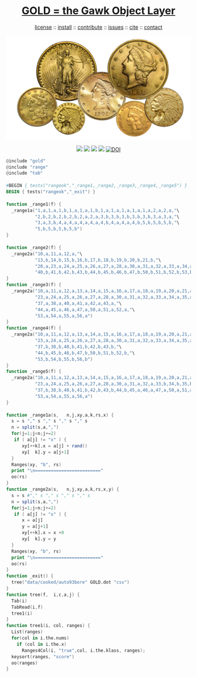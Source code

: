 <a name=top>
<h1 align=center>
   <a href="https://github.com/golden/dev/blob/master/README.md#top">
     GOLD = the Gawk Object Layer
   </a>
</h1>
<p align=center>
   <a    href="https://github.com/golden/dev/blob/master/LICENSE.md#top">license</a>
   :: <a href="https://github.com/golden/dev/blob/master/INSTALL.md#top">install</a>
   :: <a href="https://github.com/golden/dev/blob/master/CONTRIBUTE.md#top">contribute</a>
   :: <a href="https://github.com/golden/dev/issues">issues</a>
   :: <a href="https://github.com/golden/dev/blob/master/CITATION.md#top">cite</a>
   :: <a href="https://github.com/golden/dev/blob/master/CONTACT.md#top">contact</a>
</p>
<p align=center>
   <img width=600 src="https://github.com/golden/dev/raw/master/etc/img/coins.png">
</p>
<p align=center>
   <img src="https://img.shields.io/badge/language-gawk-orange">
   <img src="https://img.shields.io/badge/purpose-ai,se-blueviolet">
   <img src="https://img.shields.io/badge/platform-mac,*nux-informational">
   <a href="https://travis-ci.org/github/golden/dev"> <img src="https://travis-ci.org/golden/dev.svg?branch=master"></a>
   <a href="https://doi.org/10.5281/zenodo.3887420"><img src="https://zenodo.org/badge/DOI/10.5281/zenodo.3887420.svg" alt="DOI"></a>
</p>

```awk
@include "gold"
@include "range"
@include "tab"

#BEGIN { tests("rangeok","_range1,_range2,_range3,_range4,_range5") }
BEGIN { tests("rangeok","_exit") }

function _range1(f) {
  _range1a("1,a,1,a,1,b,1,a,1,a,1,b,1,a,1,a,1,a,1,a,1,a,2,a,2,a,"\
           "2,b,2,b,2,b,2,b,2,a,2,a,3,b,3,b,3,b,3,b,3,b,3,a,3,a,"\
           "3,a,3,b,4,a,4,a,4,a,4,a,4,b,4,a,4,a,4,b,5,b,5,b,5,b,"\
           "5,b,5,b,5,b,5,b")
}

function _range2(f) {
  _range2a("10,a,11,a,12,a,"\
           "13,b,14,b,15,b,16,b,17,b,18,b,19,b,20,b,21,b,"\
           "20,a,23,a,24,a,25,a,26,a,27,a,28,a,30,a,31,a,32,a,33,a,34,a,35,a,36,a,37,a,38,a,"\
           "40,b,41,b,42,b,43,b,44,b,45,b,46,b,47,b,50,b,51,b,52,b,53,b,54,b,55,b,56,b")
}
function _range3(f) {
  _range2a("10,a,11,a,12,a,13,a,14,a,15,a,16,a,17,a,18,a,19,a,20,a,21,a,20,a,"\
           "23,a,24,a,25,a,26,a,27,a,28,a,30,a,31,a,32,a,33,a,34,a,35,a,36,a,"\
           "37,a,38,a,40,a,41,a,42,a,43,a,"\
           "44,a,45,a,46,a,47,a,50,a,51,a,52,a,"\
           "53,a,54,a,55,a,56,a")
}
function _range4(f) {
  _range2a("10,a,11,a,12,a,13,a,14,a,15,a,16,a,17,a,18,a,19,a,20,a,21,a,20,a,"\
           "23,a,24,a,25,a,26,a,27,a,28,a,30,a,31,a,32,a,33,a,34,a,35,a,36,a,"\
           "37,b,38,b,40,b,41,b,42,b,43,b,"\
           "44,b,45,b,46,b,47,b,50,b,51,b,52,b,"\
           "53,b,54,b,55,b,56,b")
}
function _range5(f) {
  _range2a("10,a,11,a,12,a,13,a,14,a,15,a,16,a,17,a,18,a,19,a,20,a,21,a,20,a,"\
           "23,a,24,a,25,a,26,a,27,a,28,a,30,a,31,a,32,a,33,b,34,b,35,b,36,b,"\
           "37,b,38,b,40,b,41,b,42,b,43,b,44,b,45,a,46,a,47,a,50,a,51,a,52,a,"\
           "53,a,54,a,55,a,56,a")
}

function _range1a(s,   n,j,xy,a,k,rs,x) {
  s = s "," s "," s "," s "," s
  n = split(s,a,",")
  for(j=1;j<n;j+=2) 
   if ( a[j] != "x" ) {
      xy[++k].x = a[j] + rand()
      xy[  k].y = a[j+1]
  }
  Ranges(xy, "b", rs)
  print "\n========================="
  oo(rs)
}
function _range2a(s,   n,j,xy,a,k,rs,x,y) {
  s = s #"," s "," s "," s "," s
  n = split(s,a,",")
  for(j=1;j<n;j+=2) 
   if ( a[j] != "x" ) {
      x = a[j]
      y = a[j+1]
      xy[++k].x = x +0
      xy[  k].y = y
  }
  Ranges(xy, "b", rs)
  print "\n========================="
  oo(rs)
}
function _exit() {
  tree("data/cooked/auto93bore" GOLD.dot "csv") 
}
function tree(f,  i,c,a,j) {
  Tab(i)
  TabRead(i,f)
  tree1(i)
}
function tree1(i, col, ranges) {
  List(ranges)
  for(col in i.the.nums)
    if (col in i.the.x) 
      Ranges4Col(i, "true",col, i.the.klass, ranges);
  keysort(ranges, "score")
  oo(ranges)
}
